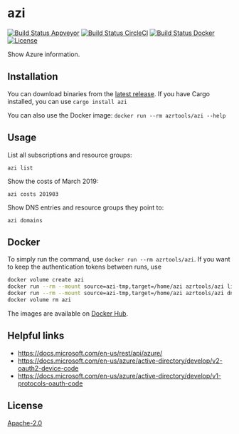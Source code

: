 # azi

[![Build Status Appveyor](https://img.shields.io/appveyor/ci/azrtools/azi.svg?style=flat-square&label=appveyor)](https://ci.appveyor.com/project/azrtools/azi)
[![Build Status CircleCI](https://img.shields.io/circleci/project/azrtools/azi.svg?style=flat-square&label=circleci)](https://circleci.com/gh/azrtools/azi)
[![Build Status Docker](https://img.shields.io/docker/cloud/build/azrtools/azi.svg?style=flat-square)](https://hub.docker.com/r/azrtools/azi/)
[![License](https://img.shields.io/github/license/azrtools/azi.svg?style=flat-square)](LICENSE)

Show Azure information.

## Installation

You can download binaries from the [latest release](https://github.com/azrtools/azi/releases/latest).
If you have Cargo installed, you can use `cargo install azi`

You can also use the Docker image: `docker run --rm azrtools/azi --help`

## Usage

List all subscriptions and resource groups:

```
azi list
```

Show the costs of March 2019:

```
azi costs 201903
```

Show DNS entries and resource groups they point to:

```
azi domains
```

## Docker

To simply run the command, use `docker run --rm azrtools/azi`.
If you want to keep the authentication tokens between runs, use

```sh
docker volume create azi
docker run --rm --mount source=azi-tmp,target=/home/azi azrtools/azi list
docker run --rm --mount source=azi-tmp,target=/home/azi azrtools/azi dns
docker volume rm azi
```

The images are available on [Docker Hub](https://hub.docker.com/r/azrtools/azi).

## Helpful links

- https://docs.microsoft.com/en-us/rest/api/azure/
- https://docs.microsoft.com/en-us/azure/active-directory/develop/v2-oauth2-device-code
- https://docs.microsoft.com/en-us/azure/active-directory/develop/v1-protocols-oauth-code

## License

[Apache-2.0](LICENSE)
